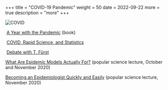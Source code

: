 +++
title = "COVID-19 Pandemic"
weight = 50
date = 2022-09-22
more = true
description = "more"
+++

![COVID](/images/covid.png)

<!--<i class="fa-solid fa-person-chalkboard"></i>[COVID, Fast Science, and Statistics](https://www2.karlin.mff.cuni.cz/~hlubinka/beseda/soubory/Smid_20211201.mp4) (MFF UK, December 2021)-->

<i class="icon fa-solid fa-book-open"></i>&nbsp;<a href="https://karolinum.cz/knihy/diviak-rok-s-pandemii-covid-19-27738" target="_bank">A Year with the Pandemic</a> (book)

<i class="icon fa-solid fa-person-chalkboard"></i>&nbsp;<a href="https://www2.karlin.mff.cuni.cz/~hlubinka/beseda/soubory/Smid_20211201.mp4" target="_bank">COVID, Rapid Science, and Statistics</a>

<i class="icon fa-solid fa-newspaper"></i>&nbsp;<a href="https://www.academixrevue.cz/neznalosti-manipulaci-proti-matematickym-modelum-0" target="_bank">Debate with T. Fürst</a>

<!-- more -->

<i class="icon fa-solid fa-person-chalkboard"></i> [What Are Epidemic Models Actually For?](https://youtu.be/XEDxQQkcjdY) (popular science lecture, October and November 2020)

<i class="icon fa-solid fa-person-chalkboard"></i> [Becoming an Epidemiologist Quickly and Easily](https://youtu.be/yRxe-QycdUE) (popular science lecture, November 2020)

